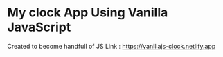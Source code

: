 # My clock App Using Vanilla JavaScript
Created to become handfull of JS 
Link : https://vanillajs-clock.netlify.app

